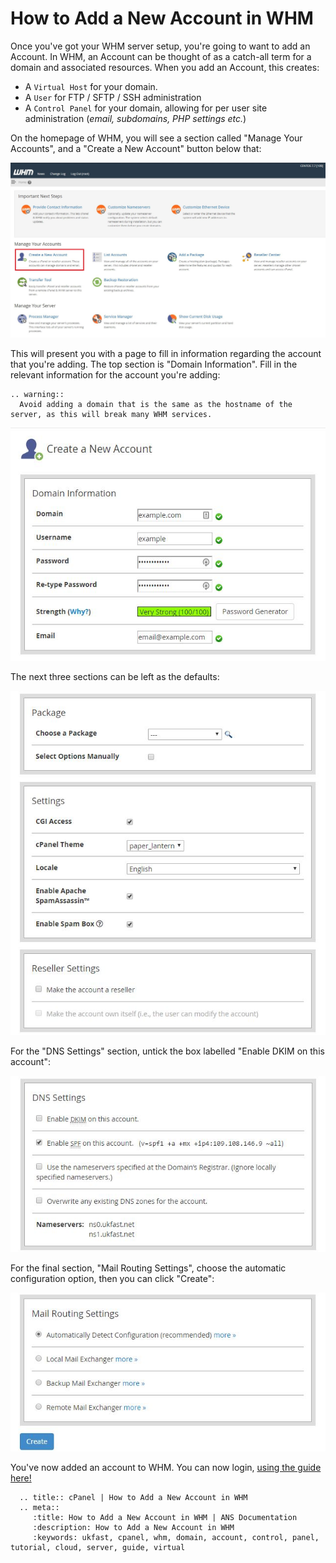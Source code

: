 # How to Add a New Account in WHM

Once you've got your WHM server setup, you're going to want to add an Account. In WHM, an Account can be thought of as a catch-all term for a domain and associated resources. When you add an Account, this creates:

* A `Virtual Host` for your domain.
* A `User` for FTP / SFTP / SSH administration
* A `Control Panel` for your domain, allowing for per user site administration (*email, subdomains, PHP settings etc.*)

On the homepage of WHM, you will see a section called "Manage Your Accounts", and a "Create a New Account" button below that:

![Create a New Account Button](files/whm_homepage.JPG)

This will present you with a page to fill in information regarding the account that you're adding. The top section is "Domain Information". Fill in the relevant information for the account you're adding:

```eval_rst
.. warning::
  Avoid adding a domain that is the same as the hostname of the server, as this will break many WHM services.

```

![Domain Information](files/account_creation_domain_info.JPG)

The next three sections can be left as the defaults:

![Blank Sections](files/account_creation_blanks.JPG)

For the "DNS Settings" section, untick the box labelled "Enable DKIM on this account":

![DNS Settings](files/account_creation_dns.jpg)

For the final section, "Mail Routing Settings", choose the automatic configuration option, then you can click "Create":

![Mail Exchange](files/account_creation_mail.jpg)

You've now added an account to WHM. You can now login, [using the guide here!](/operatingsystems/linux/controlpanels/cpanel_connect/index#connecting-to-cpanel)

```eval_rst
  .. title:: cPanel | How to Add a New Account in WHM
  .. meta::
     :title: How to Add a New Account in WHM | ANS Documentation
     :description: How to Add a New Account in WHM
     :keywords: ukfast, cpanel, whm, domain, account, control, panel, tutorial, cloud, server, guide, virtual
```
